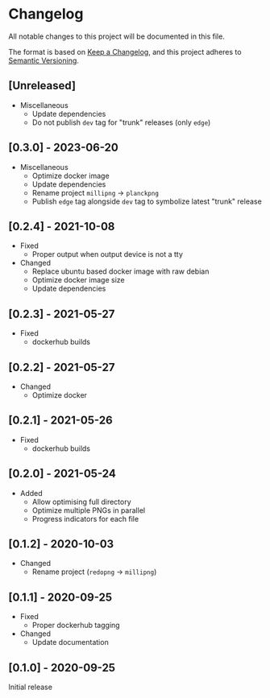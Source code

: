 # Changelog

All notable changes to this project will be documented in this file.

The format is based on [Keep a Changelog](https://keepachangelog.com/en/1.0.0/),
and this project adheres to [Semantic Versioning](https://semver.org/spec/v2.0.0.html).

## \[Unreleased\]

- Miscellaneous
  - Update dependencies
  - Do not publish `dev` tag for "trunk" releases (only `edge`)

## \[0.3.0\] - 2023-06-20

- Miscellaneous
  - Optimize docker image
  - Update dependencies
  - Rename project `millipng` -> `planckpng`
  - Publish `edge` tag alongside `dev` tag to symbolize latest "trunk" release

## \[0.2.4\] - 2021-10-08

- Fixed
  - Proper output when output device is not a tty
- Changed
  - Replace ubuntu based docker image with raw debian
  - Optimize docker image size
  - Update dependencies

## \[0.2.3\] - 2021-05-27

- Fixed
  - dockerhub builds

## \[0.2.2\] - 2021-05-27

- Changed
  - Optimize docker

## \[0.2.1\] - 2021-05-26

- Fixed
  - dockerhub builds

## \[0.2.0\] - 2021-05-24

- Added
  - Allow optimising full directory
  - Optimize multiple PNGs in parallel
  - Progress indicators for each file

## \[0.1.2\] - 2020-10-03

- Changed
  - Rename project (`redopng` -> `millipng`)

## \[0.1.1\] - 2020-09-25

- Fixed
  - Proper dockerhub tagging
- Changed
  - Update documentation

## \[0.1.0\] - 2020-09-25

Initial release
